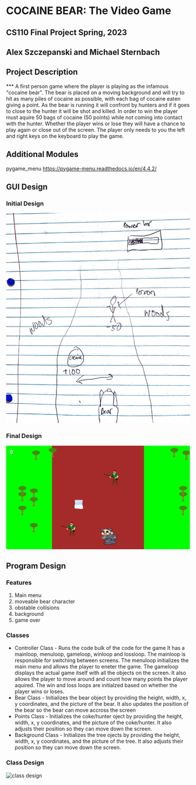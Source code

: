 
#  COCAINE BEAR: The Video Game 
## CS110 Final Project  Spring, 2023 

## Alex Szczepanski and Michael Sternbach 

## Project Description

***    A first person game where the player is playing as the infamous "cocaine bear". The bear is placed on a moving background and will try to hit as many piles of cocaine as possible, with each bag of cocaine eaten giving a point. As the bear is running it will confront by hunters and if it goes to close to the hunter it will be shot and killed. In order to win the player must aquire 50 bags of cocaine (50 points) while not coming into contact with the hunter. Whether the player wins or lose they will have a chance to play again or close out of the screen. The player only needs to you the left and right keys on the keyboard to play the game.

## Additional Modules
pygame_menu https://pygame-menu.readthedocs.io/en/4.4.2/ 

## GUI Design

### Initial Design
![initial gui](assets/ogdesign.png)

### Final Design
![final gui](assets/gamescreen.png)

## Program Design

### Features

1. Main menu
2. moveable bear character 
3. obstable collisions 
4. background 
5. game over

### Classes

- Controller Class - Runs the code bulk of the code for the game It has a mainloop, menuloop, gameloop, winloop and lossloop. The mainloop is responsible for switching between screens. The menuloop initializes the main menu and allows the player to eneter the game. The gameloop displays the actual game itself with all the objects on the screen. It also allows the player to move around and count how many points the player aquired. The win and loss loops are initialzed based on whether the player wins or loses.
- Bear Class - Initializes the bear object by providing the height, width, x, y coordinates, and the picture of the bear. It also updates the position of the bear so the bear can move accross the screen
- Points Class - Initializes the coke/hunter oject by providing the height, width, x, y coordinates, and the picture of the coke/hunter. It also adjusts their position so they can move down the screen. 
- Background Class - Initializes the tree ojects by providing the height, width, x, y coordinates, and the picture of the tree. It also adjusts their position so they can move down the screen. 

### Class Design
![class design](assets/classdiagram.png)

